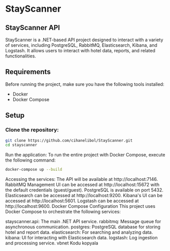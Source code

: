 # StayScanner

## StayScanner API

StayScanner is a .NET-based API project designed to interact with a variety of services, including PostgreSQL, RabbitMQ, Elasticsearch, Kibana, and Logstash. It allows users to interact with hotel data, reports, and related functionalities.

## Requirements

Before running the project, make sure you have the following tools installed:

- Docker
- Docker Compose

## Setup

### Clone the repository:

```bash
git clone https://github.com/cihanelibol/StayScanner.git
cd stayscanner
```

Run the application:
To run the entire project with Docker Compose, execute the following command:

```bash
docker-compose up --build
```

Accessing the services:
The API will be available at http://localhost:7146.
RabbitMQ Management UI can be accessed at http://localhost:15672 with the default credentials (guest/guest).
PostgreSQL is available on port 5432.
Elasticsearch can be accessed at http://localhost:9200.
Kibana's UI can be accessed at http://localhost:5601.
Logstash can be accessed at http://localhost:9600.
Docker Compose Configuration
This project uses Docker Compose to orchestrate the following services:

stayscanner.api: The main .NET API service.
rabbitmq: Message queue for asynchronous communication.
postgres: PostgreSQL database for storing hotel and report data.
elasticsearch: For searching and analyzing data.
kibana: UI for interacting with Elasticsearch data.
logstash: Log ingestion and processing service.
vbnet
Kodu kopyala
